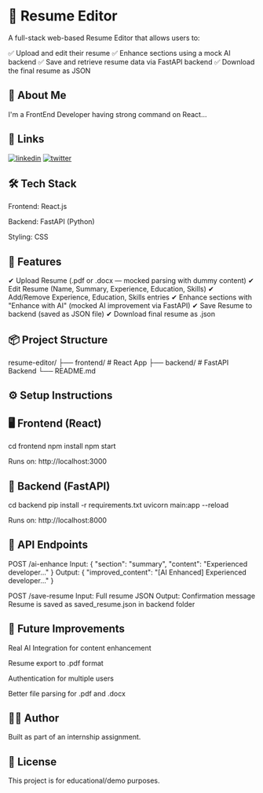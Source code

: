 
# 📄 Resume Editor

A full-stack web-based Resume Editor that allows users to:

✅ Upload and edit their resume
✅ Enhance sections using a mock AI backend
✅ Save and retrieve resume data via FastAPI backend
✅ Download the final resume as JSON
## 🚀 About Me
I'm a FrontEnd Developer having strong command on React...


## 🔗 Links
[![linkedin](https://img.shields.io/badge/linkedin-0A66C2?style=for-the-badge&logo=linkedin&logoColor=white)](https://www.linkedin.com/in/shivanshu-mishra-98955a24b/)
[![twitter](https://img.shields.io/badge/twitter-1DA1F2?style=for-the-badge&logo=twitter&logoColor=white)](https://x.com/SM_mishra17)


## 🛠️ Tech Stack


Frontend: React.js

Backend: FastAPI (Python)

Styling: CSS
## 🚀 Features
✔ Upload Resume (.pdf or .docx — mocked parsing with dummy content)
✔ Edit Resume (Name, Summary, Experience, Education, Skills)
✔ Add/Remove Experience, Education, Skills entries
✔ Enhance sections with "Enhance with AI" (mocked AI improvement via FastAPI)
✔ Save Resume to backend (saved as JSON file)
✔ Download final resume as .json
## 📦 Project Structure

resume-editor/
├── frontend/      # React App
├── backend/       # FastAPI Backend
└── README.md

## ⚙️ Setup Instructions
## 🖥️ Frontend (React)

cd frontend
npm install
npm start

Runs on: http://localhost:3000
## 🐍 Backend (FastAPI)

cd backend
pip install -r requirements.txt
uvicorn main:app --reload

Runs on: http://localhost:8000
## 🔗 API Endpoints

POST /ai-enhance
Input: { "section": "summary", "content": "Experienced developer..." }
Output: { "improved_content": "[AI Enhanced] Experienced developer..." }

POST /save-resume
Input: Full resume JSON
Output: Confirmation message
Resume is saved as saved_resume.json in backend folder
## 🎨 Future Improvements

Real AI Integration for content enhancement

Resume export to .pdf format

Authentication for multiple users

Better file parsing for .pdf and .docx


## 👨‍💻 Author

Built as part of an internship assignment.
## 📝 License

This project is for educational/demo purposes.
